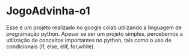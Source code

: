 # JogoAdvinha-o1
Esse é um projeto realizado no google colab utilizando a linguagem de programação python. Apesar se ser um projeto simples, percebemos a utilização de conceitos importantes no python, tais como o uso de condicionais (if, else, elif, for,while).
